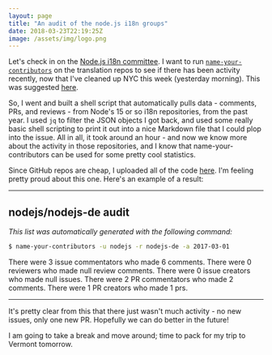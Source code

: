 ```yaml
---
layout: page
title: "An audit of the node.js i18n groups"
date: 2018-03-23T22:19:25Z
image: /assets/img/logo.png
---
```


Let's check in on the [Node.js i18n committee](https://github.com/nodejs/i18n). I want to run [`name-your-contributors`](https://github.com/mntnr/name-your-contributors/) on the translation repos to see if there has been activity recently, now that I've cleaned up NYC this week (yesterday morning). This was suggested [here](https://github.com/nodejs/i18n/issues/19).

So, I went and built a shell script that automatically pulls data - comments, PRs, and reviews - from Node's 15 or so i18n repositories, from the past year. I used `jq` to filter the JSON objects I got back, and used some really basic shell scripting to print it out into a nice Markdown file that I could plop into the issue. All in all, it took around an hour - and now we know more about the activity in those repositories, and I know that name-your-contributors can be used for some pretty cool statistics.

Since GitHub repos are cheap, I uploaded all of the code [here](https://github.com/RichardLitt/node-i18n-audit). I'm feeling pretty proud about this one. Here's an example of a result:

---

## nodejs/nodejs-de audit

_This list was automatically generated with the following command:_

```sh
$ name-your-contributors -u nodejs -r nodejs-de -a 2017-03-01
```

There were 3 issue commentators who made 6 comments.
There were 0 reviewers who made null review comments.
There were 0 issue creators who made null issues.
There were 2 PR commentators who made 2 comments.
There were 1 PR creators who made 1 prs.

---

It's pretty clear from this that there just wasn't much activity - no new issues, only one new PR. Hopefully we can do better in the future!

I am going to take a break and move around; time to pack for my trip to Vermont tomorrow.
